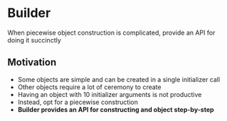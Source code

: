 # Builder

When piecewise object construction is complicated, provide an API for doing it succinctly

## Motivation

- Some objects are simple and can be created in a single initializer call
- Other objects require a lot of ceremony to create
- Having an object with 10 initializer arguments is not productive
- Instead, opt for a piecewise construction
- **Builder provides an API for constructing and object step-by-step**
